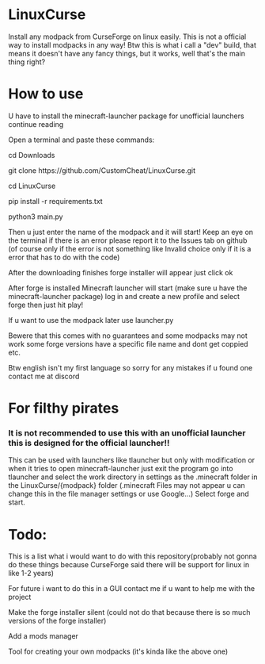 # LinuxCurse
Install any modpack from CurseForge on linux easily.
This is not a official way to install modpacks in any way!
Btw this is what i call a "dev" build, that means it doesn't have any fancy things, but it works, well that's the main thing right?

<h1>How to use</h1>
<p>U have to install the minecraft-launcher package for unofficial launchers continue reading</p>
<p>Open a terminal and paste these commands:</p>
<p>cd Downloads</p>
<p>git clone https://github.com/CustomCheat/LinuxCurse.git</p>
<p>cd LinuxCurse</p>
<p>pip install -r requirements.txt</p>
<p>python3 main.py</p>
<p>Then u just enter the name of the modpack and it will start! Keep an eye on the terminal if there is an error please report it to the Issues tab on github (of course only if the error is not something like Invalid choice only if it is a error that has to do with the code)</p>
<p>After the downloading finishes forge installer will appear just click ok</p>
<p>After forge is installed Minecraft launcher will start (make sure u have the minecraft-launcher package) log in and create a new profile and select forge then just hit play!</p>
<p>If u want to use the modpack later use launcher.py</p>
<p>Bewere that this comes with no guarantees and some modpacks may not work some forge versions have a specific file name and dont get coppied etc.</p>
<p>Btw english isn't my first language so sorry for any mistakes if u found one contact me at discord</p>

<h1>For filthy pirates</h1>
<h3>It is not recommended to use this with an unofficial launcher this is designed for the official launcher!!</h3> <p>This can be used with launchers like tlauncher but only with modification or when it tries to open minecraft-launcher just exit the program go into tlauncher and select the work directory in settings as the .minecraft folder in the LinuxCurse/{modpack} folder (.minecraft Files may not appear u can change this in the file manager settings or use Google...) Select forge and start.</p>


<h1>Todo:</h1>
<p>This is a list what i would want to do with this repository(probably not gonna do these things because CurseForge said there will be support for linux in like 1-2 years)</p>
<p>For future i want to do this in a GUI contact me if u want to help me with the project</p>
<p>Make the forge installer silent (could not do that because there is so much versions of the forge installer)</p>
<p>Add a mods manager</p>
<p>Tool for creating your own modpacks (it's kinda like the above one)</p>
